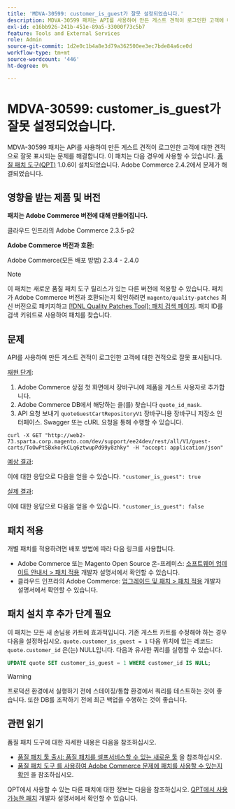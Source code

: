 ```yaml
---
title: 'MDVA-30599: customer_is_guest가 잘못 설정되었습니다.'
description: MDVA-30599 패치는 API를 사용하여 만든 게스트 견적이 로그인한 고객에 대한 견적으로 잘못 표시되는 문제를 해결합니다. 이 패치는 [Quality Patches Tool (QPT)](/help/announcements/adobe-commerce-announcements/magento-quality-patches-released-new-tool-to-self-serve-quality-patches.md) 1.0.6이 설치된 경우 사용할 수 있습니다. Adobe Commerce 2.4.2에서 문제가 해결되었습니다.
exl-id: e16bb926-241b-451e-89a5-33000f73c5b7
feature: Tools and External Services
role: Admin
source-git-commit: 1d2e0c1b4a8e3d79a362500ee3ec7bde84a6ce0d
workflow-type: tm+mt
source-wordcount: '446'
ht-degree: 0%

---
```


# MDVA-30599: customer_is_guest가 잘못 설정되었습니다.

MDVA-30599 패치는 API를 사용하여 만든 게스트 견적이 로그인한 고객에 대한 견적으로 잘못 표시되는 문제를 해결합니다. 이 패치는 다음 경우에 사용할 수 있습니다. [품질 패치 도구(QPT)](/help/announcements/adobe-commerce-announcements/magento-quality-patches-released-new-tool-to-self-serve-quality-patches.md) 1.0.6이 설치되었습니다. Adobe Commerce 2.4.2에서 문제가 해결되었습니다.

## 영향을 받는 제품 및 버전

**패치는 Adobe Commerce 버전에 대해 만들어집니다.**

클라우드 인프라의 Adobe Commerce 2.3.5-p2

**Adobe Commerce 버전과 호환:**

Adobe Commerce(모든 배포 방법) 2.3.4 - 2.4.0

>[!NOTE]
>
>이 패치는 새로운 품질 패치 도구 릴리스가 있는 다른 버전에 적용할 수 있습니다. 패치가 Adobe Commerce 버전과 호환되는지 확인하려면 `magento/quality-patches` 최신 버전으로 패키지하고 [[!DNL Quality Patches Tool]: 패치 검색 페이지](https://devdocs.magento.com/quality-patches/tool.html#patch-grid). 패치 ID를 검색 키워드로 사용하여 패치를 찾습니다.

## 문제

API를 사용하여 만든 게스트 견적이 로그인한 고객에 대한 견적으로 잘못 표시됩니다.

<u>재현 단계</u>:

1. Adobe Commerce 상점 첫 화면에서 장바구니에 제품을 게스트 사용자로 추가합니다.
1. Adobe Commerce DB에서 해당하는 을(를) 찾습니다 `quote_id_mask`.
1. API 요청 보내기 `quoteGuestCartRepositoryV1` 장바구니용 장바구니 저장소 인터페이스. Swagger 또는 cURL 요청을 통해 수행할 수 있습니다.

```curl
curl -X GET "http://web2-73.sparta.corp.magento.com/dev/support/ee24dev/rest/all/V1/guest-carts/ToOwPtSBxkorkCLq6ztwupPd99y8zhky" -H "accept: application/json"
```

<u>예상 결과</u>:

이에 대한 응답으로 다음을 얻을 수 있습니다. `"customer_is_guest": true`

<u>실제 결과</u>:

이에 대한 응답으로 다음을 얻을 수 있습니다. `"customer_is_guest": false`

## 패치 적용

개별 패치를 적용하려면 배포 방법에 따라 다음 링크를 사용합니다.

* Adobe Commerce 또는 Magento Open Source 온-프레미스: [소프트웨어 업데이트 안내서 > 패치 적용](https://devdocs.magento.com/guides/v2.4/comp-mgr/patching/mqp.html) 개발자 설명서에서 확인할 수 있습니다.
* 클라우드 인프라의 Adobe Commerce: [업그레이드 및 패치 > 패치 적용](https://devdocs.magento.com/cloud/project/project-patch.html) 개발자 설명서에서 확인할 수 있습니다.

## 패치 설치 후 추가 단계 필요

이 패치는 모든 새 손님용 카트에 효과적입니다. 기존 게스트 카트를 수정해야 하는 경우 다음을 설정하십시오. `quote.customer_is_guest = 1` 다음 위치에 있는 레코드: `quote.customer_id` 은(는) NULL입니다. 다음과 유사한 쿼리를 실행할 수 있습니다.

```sql
UPDATE quote SET customer_is_guest = 1 WHERE customer_id IS NULL;
```

>[!WARNING]
>
>프로덕션 환경에서 실행하기 전에 스테이징/통합 환경에서 쿼리를 테스트하는 것이 좋습니다. 또한 DB를 조작하기 전에 최근 백업을 수행하는 것이 좋습니다.

## 관련 읽기

품질 패치 도구에 대한 자세한 내용은 다음을 참조하십시오.

* [품질 패치 툴 출시: 품질 패치를 셀프서비스할 수 있는 새로운 툴](/help/announcements/adobe-commerce-announcements/magento-quality-patches-released-new-tool-to-self-serve-quality-patches.md) 을 참조하십시오.
* [품질 패치 도구 를 사용하여 Adobe Commerce 문제에 패치를 사용할 수 있는지 확인](/help/support-tools/patches-available-in-qpt-tool/check-patch-for-magento-issue-with-magento-quality-patches.md) 을 참조하십시오.

QPT에서 사용할 수 있는 다른 패치에 대한 정보는 다음을 참조하십시오. [QPT에서 사용 가능한 패치](https://devdocs.magento.com/quality-patches/tool.html#patch-grid) 개발자 설명서에서 확인할 수 있습니다.
